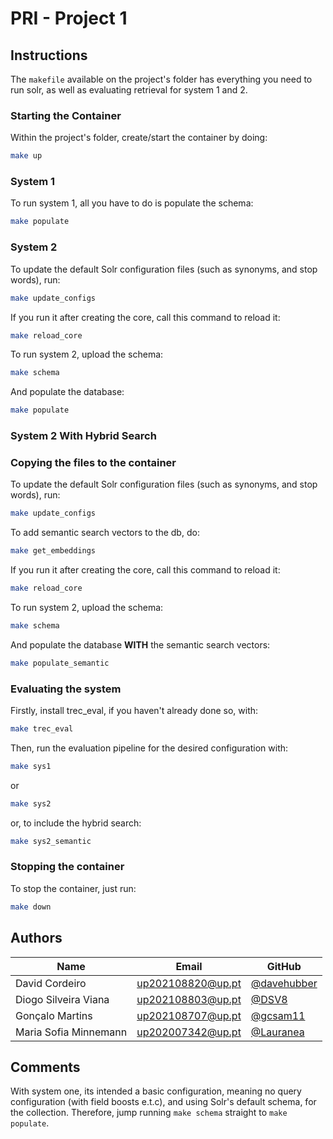# PRI - Project 1

## Instructions

The `makefile` available on the project's folder has everything you need to run solr, as well as evaluating retrieval for system 1 and 2.

### Starting the Container

Within the project's folder, create/start the container by doing:

```bash
make up
```

### System 1 

To run system 1, all you have to do is populate the schema:

```bash
make populate
```

### System 2

To update the default Solr configuration files (such as synonyms, and stop words), run:

```bash
make update_configs
```

If you run it after creating the core, call this command to reload it:

```bash
make reload_core
```

To run system 2, upload the schema:

```bash
make schema
```

And populate the database:

```bash
make populate
```

### System 2 With Hybrid Search

### Copying the files to the container

To update the default Solr configuration files (such as synonyms, and stop words), run:

```bash
make update_configs
```
To add semantic search vectors to the db, do:

```bash
make get_embeddings
```

If you run it after creating the core, call this command to reload it:

```bash
make reload_core
```

To run system 2, upload the schema:

```bash
make schema
```

And populate the database **WITH** the semantic search vectors:

```bash
make populate_semantic
```

### Evaluating the system

Firstly, install trec_eval, if you haven't already done so, with:

```bash
make trec_eval
```

Then, run the evaluation pipeline for the desired configuration with:

```bash
make sys1
```

or

```bash
make sys2
```

or, to include the hybrid search:

```bash
make sys2_semantic
```

### Stopping the container

To stop the container, just run:

```bash
make down
```

## Authors

| **Name**              | **Email**         | **GitHub**  |
| --------------------- | ----------------- | ----------- |
| David Cordeiro        | up202108820@up.pt | [@davehubber](https://github.com/davehubber) |
| Diogo Silveira Viana  | up202108803@up.pt | [@DSV8](https://github.com/DSV8)             |
| Gonçalo Martins       | up202108707@up.pt | [@gcsam11](https://github.com/gcsam11)       |
| Maria Sofia Minnemann | up202007342@up.pt | [@Lauranea](https://github.com/Lauranea)     |

## Comments
With system one, its intended a basic configuration, meaning no query configuration (with field boosts e.t.c), and using
Solr's default schema, for the collection. Therefore, jump running `make schema` straight to `make populate`.